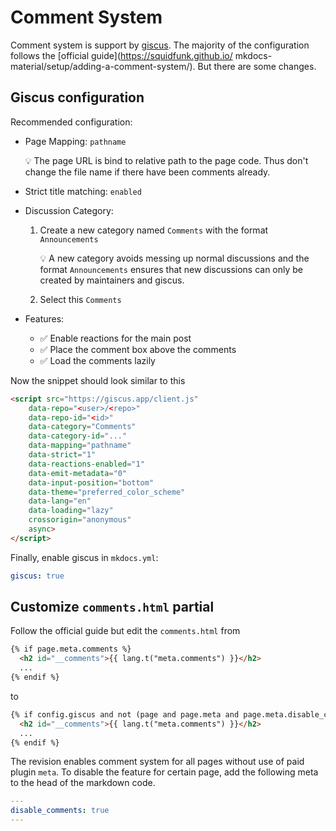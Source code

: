 # Comment System

Comment system is support by [giscus](https://giscus.app/). The majority of 
the configuration follows the [official guide](https://squidfunk.github.io/
mkdocs-material/setup/adding-a-comment-system/). But there are some changes.


## Giscus configuration

Recommended configuration:

* Page Mapping: `pathname`

    :bulb: The page URL is bind to relative path to the page code. Thus don't change 
    the file name if there have been comments already.

* Strict title matching: `enabled`
* Discussion Category:
    1.  Create a new category named `Comments` with the format `Announcements`

        :bulb: A new category avoids messing up normal discussions and the format 
        `Announcements` ensures that new discussions can only be created by 
        maintainers and giscus.

    2.  Select this `Comments`


* Features: 
    * :white_check_mark: Enable reactions for the main post 
    * :white_check_mark: Place the comment box above the comments 
    * :white_check_mark: Load the comments lazily 


Now the snippet should look similar to this

``` html
<script src="https://giscus.app/client.js"
    data-repo="<user>/<repo>"
    data-repo-id="<id>"
    data-category="Comments"
    data-category-id="..."
    data-mapping="pathname"
    data-strict="1"
    data-reactions-enabled="1"
    data-emit-metadata="0"
    data-input-position="bottom"
    data-theme="preferred_color_scheme"
    data-lang="en"
    data-loading="lazy"
    crossorigin="anonymous"
    async>
</script>
```

Finally, enable giscus in `mkdocs.yml`:

``` yaml title="mkdocs.yml"
giscus: true
```


## Customize `comments.html` partial

Follow the official guide but edit the `comments.html` from

``` html title="official snippet" hl_lines="1"
{% if page.meta.comments %}
  <h2 id="__comments">{{ lang.t("meta.comments") }}</h2>
  ...
{% endif %}
```

to 

``` html title="revision" hl_lines="1"
{% if config.giscus and not (page and page.meta and page.meta.disable_comments) %}
  <h2 id="__comments">{{ lang.t("meta.comments") }}</h2>
  ...
{% endif %}
```

The revision enables comment system for all pages without use of paid plugin 
`meta`. To disable the feature for certain page, add the following meta to 
the head of the markdown code.

``` yaml
---
disable_comments: true
---
```